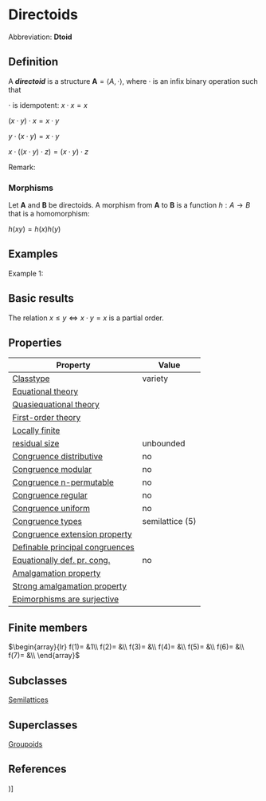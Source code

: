 # Directoids

Abbreviation: **Dtoid**
## Definition
A ***directoid*** is a structure $\mathbf{A}=\langle A,\cdot
\rangle$, where $\cdot$ is an infix binary operation such that


$\cdot$ is idempotent:  $x\cdot x=x$


$(x\cdot y)\cdot x=x\cdot y$


$y\cdot(x\cdot y)=x\cdot y$


$x\cdot ((x\cdot y)\cdot z)=(x\cdot y)\cdot z$

Remark: 

### Morphisms
Let $\mathbf{A}$ and $\mathbf{B}$ be directoids. A morphism from $\mathbf{A}$
to $\mathbf{B}$ is a function $h:A\rightarrow B$ that is a homomorphism: 

$h(xy)=h(x)h(y)$

## Examples
Example 1: 

## Basic results
The relation $x\le y \iff x\cdot y=x$ is a partial order.

## Properties


|Property|Value|
|---|---|
|[Classtype](classtype.md)  |variety |
|[Equational theory](equational_theory.md)  | |
|[Quasiequational theory](quasiequational_theory.md)  | |
|[First-order theory](first-order_theory.md)  | |
|[Locally finite](locally_finite.md)  | |
|[residual size](residual_size.md)  |unbounded |
|[Congruence distributive](congruence_distributive.md)  |no |
|[Congruence modular](congruence_modular.md)  |no |
|[Congruence n-permutable](congruence_n-permutable.md)  |no |
|[Congruence regular](congruence_regular.md)  |no |
|[Congruence uniform](congruence_uniform.md)  |no |
|[Congruence types](congruence_types.md)  |semilattice (5) |
|[Congruence extension property](congruence_extension_property.md)  | |
|[Definable principal congruences](definable_principal_congruences.md)  | |
|[Equationally def. pr. cong.](equationally_def._pr._cong..md)  |no |
|[Amalgamation property](amalgamation_property.md)  | |
|[Strong amalgamation property](strong_amalgamation_property.md)  | |
|[Epimorphisms are surjective](epimorphisms_are_surjective.md)  | |
## Finite members

$\begin{array}{lr}
f(1)= &1\\
f(2)= &\\
f(3)= &\\
f(4)= &\\
f(5)= &\\
f(6)= &\\
f(7)= &\\
\end{array}$

## Subclasses
[Semilattices](semilattices.md) 

## Superclasses
[Groupoids](groupoids.md) 


## References


)]